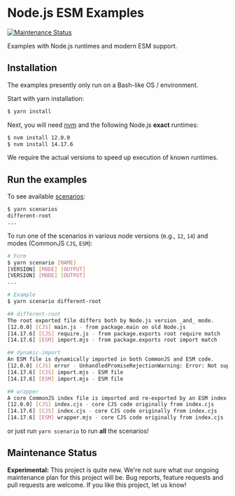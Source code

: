Node.js ESM Examples
====================

[![Maintenance Status][maintenance-image]](#maintenance-status)

Examples with Node.js runtimes and modern ESM support.

## Installation

The examples presently only run on a Bash-like OS / environment.

Start with yarn installation:

```sh
$ yarn install
```

Next, you will need [nvm](https://github.com/nvm-sh/nvm) and the following Node.js **exact** runtimes:

```sh
$ nvm install 12.0.0
$ nvm install 14.17.6
```

We require the actual versions to speed up execution of known runtimes.

## Run the examples

To see available [scenarios](./scenarios):

```sh
$ yarn scenarios
different-root
...
```

To run one of the scenarios in various node versions (e.g., `12`, `14`) and modes (CommonJS `CJS`, `ESM`):

```sh
# Form
$ yarn scenario [NAME]
[VERSION] [MODE] [OUTPUT]
[VERSION] [MODE] [OUTPUT]
...

# Example
$ yarn scenario different-root

## different-root
The root exported file differs both by Node.js version _and_ mode.
[12.0.0] [CJS] main.js - from package.main on old Node.js
[14.17.6] [CJS] require.js - from package.exports root require match
[14.17.6] [ESM] import.mjs - from package.exports root import match

## dynamic-import
An ESM file is dynamically imported in both CommonJS and ESM code.
[12.0.0] [CJS] error - UnhandledPromiseRejectionWarning: Error: Not supported
[14.17.6] [CJS] import.mjs - ESM file
[14.17.6] [ESM] import.mjs - ESM file

## wrapper
A core CommonJS index file is imported and re-exported by an ESM index file.
[12.0.0] [CJS] index.cjs - core CJS code originally from index.cjs
[14.17.6] [CJS] index.cjs - core CJS code originally from index.cjs
[14.17.6] [ESM] wrapper.mjs - core CJS code originally from index.cjs
```

or just run `yarn scenario` to run **all** the scenarios!


## Maintenance Status

**Experimental:** This project is quite new. We're not sure what our ongoing maintenance plan for this project will be. Bug reports, feature requests and pull requests are welcome. If you like this project, let us know!

[maintenance-image]: https://img.shields.io/badge/Maintenance-experimental-blueviolet
